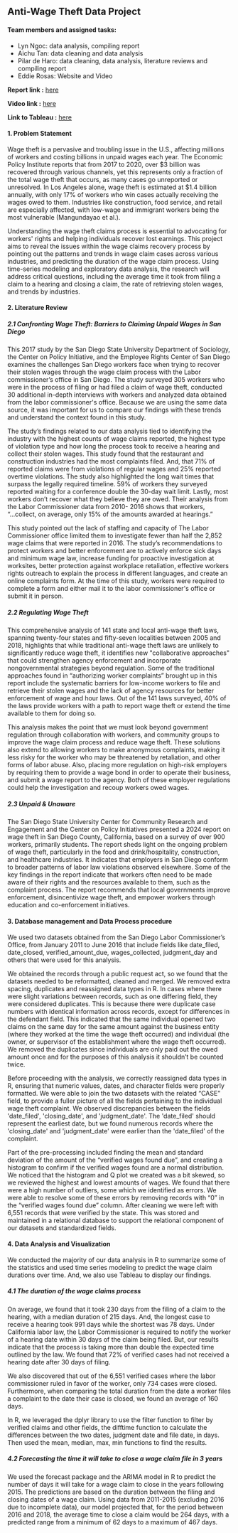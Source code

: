 ## Anti-Wage Theft Data Project

<src img = https://github.com/AichuTan/BDA-594-Final-Project/blob/main/cover.jpg/>
  
#### Team members and assigned tasks:
- Lyn Ngoc: data analysis, compiling report
- Aichu Tan: data cleaning and data analysis
- Pilar de Haro: data cleaning, data analysis, literature reviews and compiling report
- Eddie Rosas: Website and Video

**Report link :** [here](https://sites.google.com/sdsu.edu/wagetheft/home?authuser=1)

**Video link :** [here](https://www.youtube.com/watch?v=JLkuwMMDtyE)

**Link to Tableau :** [here](https://public.tableau.com/views/WageTheftCasesbyEmployerLocations/Dashboard2?:language=en-US&:sid=&:redirect=auth&:display_count=n&:origin=viz_share_link)

#### 1. Problem Statement

Wage theft is a pervasive and troubling issue in the U.S., affecting millions of workers and costing billions in unpaid wages each year. The Economic Policy Institute reports that from 2017 to 2020, over $3 billion was recovered through various channels, yet this represents only a fraction of the total wage theft that occurs, as many cases go unreported or unresolved. In Los Angeles alone, wage theft is estimated at $1.4 billion annually, with only 17% of workers who win cases actually receiving the wages owed to them. Industries like construction, food service, and retail are especially affected, with low-wage and immigrant workers being the most vulnerable (Mangundayao et al.).

Understanding the wage theft claims process is essential to advocating for workers' rights and helping individuals recover lost earnings. This project aims to reveal the issues within the wage claims recovery process by pointing out the patterns and trends in wage claim cases across
various industries, and predicting the duration of the wage claim process. Using time-series modeling and exploratory data analysis, the research will address critical questions, including the average time it took from filing a claim to a hearing and closing a claim, the rate of retrieving stolen wages, and trends by industries.

#### 2. Literature Review
##### 2.1 Confronting Wage Theft: Barriers to Claiming Unpaid Wages in San Diego

This 2017 study by the San Diego State University Department of Sociology, the Center on Policy Initiative, and the Employee Rights Center of San Diego examines the challenges San Diego workers face when trying to recover their stolen wages through the wage claim process with the Labor commissioner’s office in San Diego. The study surveyed 305 workers who were in the process of filing or had filed a claim of wage theft, conducted 30 additional in-depth interviews with workers and analyzed data obtained from the labor commissioner's office. Because we are using the same data source, it was important for us to compare our findings with these trends and understand the context found in this study.

The study’s findings related to our data analysis tied to identifying the industry with the highest counts of wage claims reported, the highest type of violation type and how long the process took to receive a hearing and collect their stolen wages. This study found that the restaurant and construction industries had the most complaints filed. And, that 71% of reported claims were from violations of regular wages and 25% reported overtime violations. The study also highlighted the long wait times that surpass the legally required timeline. 59% of workers they surveyed reported waiting for a conference double the 30-day wait limit. Lastly, most workers don’t recover what they believe they are owed. Their analysis from the Labor Commissioner data from 2010- 2016 shows that workers, “...collect, on average, only 15% of the amounts awarded at hearings.”

This study pointed out the lack of staffing and capacity of The Labor Commissioner office limited them to investigate fewer than half the 2,852 wage claims that were reported in 2016. The study’s recommendations to protect workers and better enforcement are to actively enforce sick days and minimum wage law, increase funding for proactive investigation at worksites, better protection against workplace retaliation, effective workers rights outreach to explain the process in different languages, and create an online complaints form. At the time of this study, workers were required to complete a form and either mail it to the labor commissioner's office or submit it in person.

##### 2.2 Regulating Wage Theft

This comprehensive analysis of 141 state and local anti-wage theft laws, spanning twenty-four states and fifty-seven localities between 2005 and 2018, highlights that while traditional anti-wage theft laws are unlikely to significantly reduce wage theft, it identifies new "collaborative approaches" that could strengthen agency enforcement and incorporate nongovernmental strategies beyond regulation.
Some of the traditional approaches found in “authorizing worker complaints” brought up in this report include the systematic barriers for low-income workers to file and retrieve their stolen wages and the lack of agency resources for better enforcement of wage and hour laws. Out of the 141 laws surveyed, 40% of the laws provide workers with a path to report wage theft or extend the time available to them for doing so.

This analysis makes the point that we must look beyond government regulation through collaboration with workers, and community groups to improve the wage claim process and reduce wage theft. These solutions also extend to allowing workers to make anonymous complaints, making it less risky for the worker who may be threatened by retaliation, and other forms of labor abuse. Also, placing more regulation on high-risk employers by requiring them to provide a wage bond in order to operate their business, and submit a wage report to the agency. Both of these employer regulations could help the investigation and recoup workers owed wages.

##### 2.3 Unpaid & Unaware

The San Diego State University Center for Community Research and Engagement and the Center on Policy Initiatives presented a 2024 report on wage theft in San Diego County, California, based on a survey of over 900 workers, primarily students. The report sheds light on the ongoing problem of wage theft, particularly in the food and drink/hospitality, construction, and healthcare industries. It indicates that employers in San Diego conform to broader patterns of labor law violations observed elsewhere.
Some of the key findings in the report indicate that workers often need to be made aware of their rights and the resources available to them, such as the complaint process. The report recommends that local governments improve enforcement, disincentivize wage theft, and empower workers through education and co-enforcement initiatives.

#### 3. Database management and Data Process procedure

We used two datasets obtained from the San Diego Labor Commissioner’s Office, from January 2011 to June 2016 that include fields like date_filed, date_closed, verified_amount_due, wages_collected, judgment_day and others that were used for this analysis.

We obtained the records through a public request act, so we found that the datasets needed to be reformatted, cleaned and merged. We removed extra spacing, duplicates and reassigned data types in R. In cases where there were slight variations between records, such as one differing field, they were considered duplicates. This is because there were duplicate case numbers with identical information across records, except for differences in the defendant field. This indicated that the same individual opened two claims on the same day for the same amount against the business entity (where they worked at the time the wage theft occurred) and individual (the owner, or supervisor of the establishment where the wage theft occurred). We removed the duplicates since individuals are only paid out the owed amount once and for the purposes of this analysis it shouldn’t be counted twice.

Before proceeding with the analysis, we correctly reassigned data types in R, ensuring that numeric values, dates, and character fields were properly formatted. We were able to join the two datasets with the related “CASE” field, to provide a fuller picture of all the fields pertaining to the individual wage theft complaint. We observed discrepancies between the fields 'date_filed', 'closing_date', and 'judgment_date'. The 'date_filed' should represent the earliest date, but we found numerous records where the 'closing_date' and 'judgment_date' were earlier than the 'date_filed' of the complaint.

Part of the pre-processing included finding the mean and standard deviation of the amount of the “verified wages found due”, and creating a histogram to confirm if the verified wages found are a normal distribution. We noticed that the histogram and Q plot we created was a bit skewed, so we reviewed the highest and lowest amounts of wages. We found that there were a high number of outliers, some which we identified as errors. We were able to resolve some of these errors by removing records with “0” in the “verified wages found due” column. After cleaning we were left with 6,551 records that were verified by the state.
This was stored and maintained in a relational database to support the relational component of our datasets and standardized fields.

#### 4. Data Analysis and Visualization

We conducted the majority of our data analysis in R to summarize some of the statistics and used time series modeling to predict the wage claim durations over time. And, we also use Tableau to display our findings.

##### 4.1 The duration of the wage claims process

On average, we found that it took 230 days from the filing of a claim to the hearing, with a median duration of 215 days. And, the longest case to receive a hearing took 991 days while the shortest was 78 days. Under California labor law, the Labor Commissioner is required to notify the worker of a hearing date within 30 days of the claim being filed. But, our results indicate that the process is taking more than double the expected time outlined by the law. We found that 72% of verified cases had not received a hearing date after 30 days of filing.

We also discovered that out of the 6,551 verified cases where the labor commissioner ruled in favor of the worker, only 734 cases were closed. Furthermore, when comparing the total duration from the date a worker files a complaint to the date their case is closed, we found an average of 160 days.

In R, we leveraged the dplyr library to use the filter function to filter by verified claims and other fields, the difftime function to calculate the differences between the two dates, judgment date and file date, in days. Then used the mean, median, max, min functions to find the results.

##### 4.2 Forecasting the time it will take to close a wage claim file in 3 years

We used the forecast package and the ARIMA model in R to predict the number of days it will take for a wage claim to close in the years following 2015. The predictions are based on the duration between the filing and closing dates of a wage claim. Using data from 2011-2015 (excluding 2016 due to incomplete data), our model projected that, for the period between 2016 and 2018, the average time to close a claim would be 264 days, with a predicted range from a minimum of 62 days to a maximum of 467 days.
